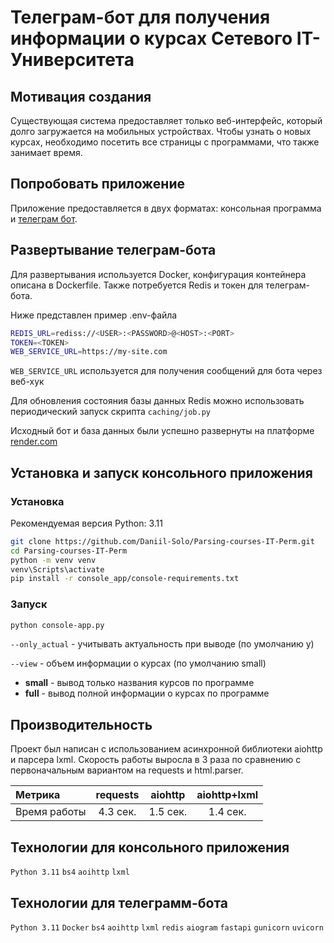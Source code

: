 # Телеграм-бот для получения информации о курсах Сетевого IT-Университета

## Мотивация создания
Существующая система предоставляет только веб-интерфейс, который долго загружается на мобильных устройствах. 
Чтобы узнать о новых курсах, необходимо посетить все страницы с программами, что также занимает время.

## Попробовать приложение
Приложение предоставляется в двух форматах: консольная программа и [телеграм бот](https://t.me/ITPermCoursesBot).

## Развертывание телеграм-бота
Для развертывания используется Docker, конфигурация контейнера описана в Dockerfile. 
Также потребуется Redis и токен для телеграм-бота.

Ниже представлен пример .env-файла
```bash
REDIS_URL=rediss://<USER>:<PASSWORD>@<HOST>:<PORT>
TOKEN=<TOKEN>
WEB_SERVICE_URL=https://my-site.com
```
`WEB_SERVICE_URL` используется для получения сообщений для бота через веб-хук

Для обновления состояния базы данных Redis можно использовать периодический запуск скрипта `caching/job.py`

Исходный бот и база данных были успешно развернуты на платформе [render.com](https://render.com/)

## Установка и запуск консольного приложения
### Установка
Рекомендуемая версия Python: 3.11
```bash
git clone https://github.com/Daniil-Solo/Parsing-courses-IT-Perm.git
cd Parsing-courses-IT-Perm
python -m venv venv
venv\Scripts\activate
pip install -r console_app/console-requirements.txt
```

### Запуск
```bash
python console-app.py
```
`--only_actual` - учитывать актуальность при выводе (по умолчанию y)

`--view` - объем информации о курсах (по умолчанию small)
* __small__ - вывод только названия курсов по программе
* __full__ - вывод полной информации о курсах по программе


## Производительность
Проект был написан с использованием асинхронной библиотеки aiohttp и парсера lxml. Скорость работы выросла в 3 раза по 
сравнению с первоначальным вариантом на requests и html.parser.

| Метрика | requests | aiohttp | aiohttp+lxml |
| :-------------- |:------------:| :-----:|:-----:|
| Время работы | 4.3 сек.  | 1.5 сек. | 1.4 сек. |

## Технологии для консольного приложения
`Python 3.11`
`bs4`
`aoihttp`
`lxml`
## Технологии для телеграмм-бота
`Python 3.11`
`Docker`
`bs4`
`aoihttp`
`lxml`
`redis`
`aiogram`
`fastapi`
`gunicorn`
`uvicorn`